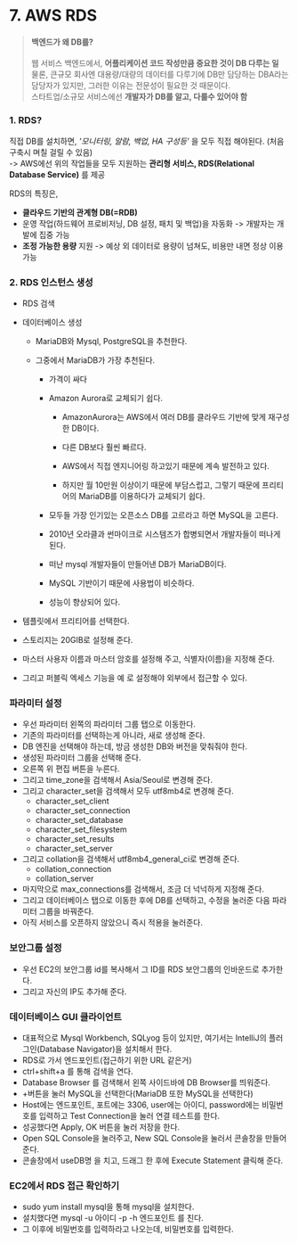 # 7. AWS RDS

> #### 백엔드가 왜 DB를?
>
> 웹 서비스 백엔드에서, **어플리케이션 코드 작성만큼 중요한 것이 DB 다루는 일**  
> 물론, 큰규모 회사엔 대용량/대량의 데이터를 다루기에 DB만 담당하는 DBA라는 담당자가 있지만, 그러한 이유는 전문성이 필요한 것 때문이다.  
> 스타트업/소규모 서비스에선 **개발자가 DB를 알고, 다룰수 있어야 함**

### 1. RDS?

직접 DB를 설치하면, *'모니터링, 알람, 백업, HA 구성등'* 을 모두 직접 해야된다. (처음 구축시 며칠 걸릴 수 있음)  
-> AWS에선 위의 작업들을 모두 지원하는 **관리형 서비스, RDS(Relational Database Service)** 를 제공

RDS의 특징은,
- **클라우드 기반의 관계형 DB(=RDB)** 
- 운영 작업(하드웨어 프로비저닝, DB 설정, 패치 및 백업)을 자동화 -> 개발자는 개발에 집중 가능
- **조정 가능한 용량** 지원 -> 예상 외 데이터로 용량이 넘쳐도, 비용만 내면 정상 이용 가능

### 2. RDS 인스턴스 생성

- RDS 검색

- 데이터베이스 생성

  - MariaDB와 Mysql, PostgreSQL을 추천한다.

  - 그중에서 MariaDB가 가장 추천된다.

    - 가격이 싸다

    - Amazon Aurora로 교체되기 쉽다.

      - AmazonAurora는 AWS에서 여러 DB를 클라우드 기반에 맞게 재구성한 DB이다.

      - 다른 DB보다 훨씬 빠르다.
      - AWS에서 직접 엔지니어링 하고있기 때문에 계속 발전하고 있다.
      - 하지만 월 10만원 이상이기 때문에 부담스럽고, 그렇기 때문에 프리티어의 MariaDB를 이용하다가 교체되기 쉽다.

    - 모두들 가장 인기있는 오픈소스 DB를 고르라고 하면 MySQL을 고른다.

    - 2010년 오라클과 썬마이크로 시스템즈가 합병되면서 개발자들이 떠나게 된다.

    - 떠난 mysql 개발자들이 만들어낸 DB가 MariaDB이다.

    -  MySQL 기반이기 때문에 사용법이 비슷하다.

    - 성능이 향상되어 있다.

- 템플릿에서 프리티어를 선택한다.

- 스토리지는 20GIB로 설정해 준다.

- 마스터 사용자 이름과 마스터 암호를 설정해 주고, 식별자(이름)을 지정해 준다.

- 그리고 퍼블릭 엑세스 기능을 예 로 설정해야 외부에서 접근할 수 있다.

### 파라미터 설정

- 우선 파라미터 왼쪽의 파라미터 그룹 탭으로 이동한다.
- 기존의 파라미터를 선택하는게 아니라, 새로 생성해 준다.
- DB 엔진을 선택해야 하는데, 방금 생성한 DB와 버전을 맞춰줘야 한다.
- 생성된 파라미터 그룹을 선택해 준다.
- 오른쪽 위 편집 버튼을 누른다.
- 그리고 time_zone을 검색해서 Asia/Seoul로 변경해 준다.
- 그리고 character_set을 검색해서 모두 utf8mb4로 변경해 준다.
  - character_set_client
  - character_set_connection
  - character_set_database
  - character_set_filesystem
  - character_set_results
  - character_set_server
- 그리고 collation을 검색해서 utf8mb4_general_ci로 변경해 준다.
  - collation_connection
  - collation_server
- 마지막으로 max_connections를 검색해서, 조금 더 넉넉하게 지정해 준다.
- 그리고 데이터베이스 탭으로 이동한 후에 DB를 선택하고, 수정을 눌러준 다음 파라미터 그룹을 바꿔준다.
- 아직 서비스를 오픈하지 않았으니 즉시 적용을 눌러준다.

### 보안그룹 설정

- 우선 EC2의 보안그룹 id를 복사해서 그 ID를 RDS 보안그룹의 인바운드로 추가한다.
- 그리고 자신의 IP도 추가해 준다.

### 데이터베이스 GUI 클라이언트

- 대표적으로 Mysql Workbench, SQLyog 등이 있지만, 여기서는 IntelliJ의 플러그인(Database Navigator)을 설치해서 한다.
- RDS로 가서 엔드포인트(접근하기 위한 URL 같은거)
- ctrl+shift+a 를 통해 검색을 연다.
- Database Browser 를 검색해서 왼쪽 사이드바에 DB Browser를 띄워준다.
- \+버튼을 눌러 MySQL을 선택한다(MariaDB 또한 MySQL을 선택한다)
- Host에는 엔드포인트, 포트에는 3306, user에는 아이디, password에는 비밀번호를 입력하고 Test Connection을 눌러 연결 테스트를 한다.
- 성공했다면 Apply, OK 버튼을 눌러 저장을 한다.
- Open SQL Console을 눌러주고, New SQL Console을 눌러서 콘솔창을 만들어 준다.
- 콘솔창에서 useDB명 을 치고, 드래그 한 후에 Execute Statement 클릭해 준다.

### EC2에서 RDS 접근 확인하기

- sudo yum install mysql을 통해 mysql을 설치한다.
- 설치했다면 mysql -u 아이디 -p -h 엔드포인트 를 친다.
- 그 이후에 비밀번호를 입력하라고 나오는데, 비밀번호를 입력한다.
